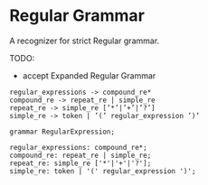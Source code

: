 # Regular Grammar

A recognizer for strict Regular grammar.

TODO:

+ accept Expanded Regular Grammar

```
regular_expressions -> compound_re* 
compound_re -> repeat_re | simple_re 
repeat_re -> simple_re [’*’|’+’|’?’] 
simple_re -> token | ’(’ regular_expression ’)’
```


```antlrv4
grammar RegularExpression;

regular_expressions: compound_re*;
compound_re: repeat_re | simple_re;
repeat_re: simple_re ['*'|'+'|'?'];
simple_re: token | '(' regular_expression ')';
```
